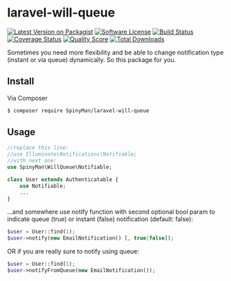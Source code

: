 # laravel-will-queue

[![Latest Version on Packagist][ico-version]][link-packagist]
[![Software License][ico-license]](LICENSE.md)
[![Build Status][ico-travis]][link-travis]
[![Coverage Status][ico-scrutinizer]][link-scrutinizer]
[![Quality Score][ico-code-quality]][link-code-quality]
[![Total Downloads][ico-downloads]][link-downloads]

Sometimes you need more flexibility and be able to change notification type (instant or via queue) dynamically. So this package for you.

## Install

Via Composer

``` bash
$ composer require SpinyMan/laravel-will-queue
```

## Usage

``` php
//replace this line:
//use Illuminate\Notifications\Notifiable;
//with next one:
use SpinyMan\WillQueue\Notifiable;

class User extends Authenticatable {
	use Notifiable;
	...
}
```

...and somewhere use notify function with second optional bool param to indicate queue (true) or instant (false) notification (default: false):
``` php
$user = User::find(1);
$user->notify(new EmailNotification() [, true|false]);
```
OR if you are really sure to notify using queue:
``` php
$user = User::find(1);
$user->notifyFromQueue(new EmailNotification());
```

[ico-version]: https://img.shields.io/packagist/v/SpinyMan/laravel-will-queue.svg?style=flat-square
[ico-license]: https://img.shields.io/badge/license-MIT-brightgreen.svg?style=flat-square
[ico-travis]: https://img.shields.io/travis/SpinyMan/laravel-will-queue/master.svg?style=flat-square
[ico-scrutinizer]: https://img.shields.io/scrutinizer/coverage/g/SpinyMan/laravel-will-queue.svg?style=flat-square
[ico-code-quality]: https://img.shields.io/scrutinizer/g/SpinyMan/laravel-will-queue.svg?style=flat-square
[ico-downloads]: https://img.shields.io/packagist/dt/SpinyMan/laravel-will-queue.svg?style=flat-square

[link-packagist]: https://packagist.org/packages/SpinyMan/laravel-will-queue
[link-travis]: https://travis-ci.org/SpinyMan/laravel-will-queue
[link-scrutinizer]: https://scrutinizer-ci.com/g/SpinyMan/laravel-will-queue/code-structure
[link-code-quality]: https://scrutinizer-ci.com/g/SpinyMan/laravel-will-queue
[link-downloads]: https://packagist.org/packages/SpinyMan/laravel-will-queue
[link-author]: https://github.com/:author_username
[link-contributors]: ../../contributors
